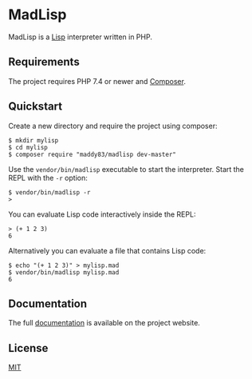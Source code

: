 # MadLisp

MadLisp is a [Lisp](https://en.wikipedia.org/wiki/Lisp_%28programming_language%29) interpreter written in PHP.

## Requirements

The project requires PHP 7.4 or newer and [Composer](https://getcomposer.org/).

## Quickstart

Create a new directory and require the project using composer:

```text
$ mkdir mylisp
$ cd mylisp
$ composer require "maddy83/madlisp dev-master"
```

Use the `vendor/bin/madlisp` executable to start the interpreter. Start the REPL with the `-r` option:

```text
$ vendor/bin/madlisp -r
>
```

You can evaluate Lisp code interactively inside the REPL:

```text
> (+ 1 2 3)
6
```

Alternatively you can evaluate a file that contains Lisp code:

```text
$ echo "(+ 1 2 3)" > mylisp.mad
$ vendor/bin/madlisp mylisp.mad
6
```

## Documentation

The full [documentation](http://madlisp.com/) is available on the project website.

## License

[MIT](https://bitbucket.org/maddy83/madlisp/src/master/LICENSE)
